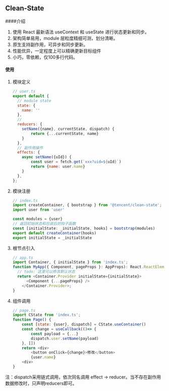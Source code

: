 ## Clean-State
####介绍
1.  使用 React 最新语法 useContext 和 useState 进行状态更新和同步。
2.  架构简单易用，module 层粒度精细可测，划分清晰。
3.  原生支持副作用，可异步和同步更新。
4.  性能优异，一定程度上可以精确更新目标组件
5.  小巧，零依赖，仅100多行代码。

#### 使用
1. 模块定义
    ```javascript
    // user.ts
    export default {
      // module state
      state: {
        name: ''
      },
      // 
      reducers: {
        setName({name}, currentState, dispatch) {
            return {...currentState, name}
        }
      },
      // 副作用操作
      effects: {
        async setName({uId}) {
            const user = fetch.get(`xxx?uid=${uId}`)
            return {name: user.name}
        }
      },
    };
    ```

2.  模块注册
    ```javascript
    // index.ts
    import createContainer, { bootstrap } from '@tencent/clean-state';
    import user from 'user'
    
    const modules = {user}
    // 返回初始状态和包装后的钩子函数
    const [initialState: _initialState, hooks] = bootstrap(modules) 
    export default createContainer(hooks)
    export initialState = _initialState
    ```
    
3.  根节点引入
    ```javascript
    // app.ts
    import Container, { initialState } from 'index.ts';
    function MyApp({ Component, pageProps }: AppProps): React.ReactElement {
      // todo: 这里可以修改默认状态
      return <Container.Provider initialState={initialState}>
          <Component {...pageProps} />
        </Container.Provider>;
    }
    ```
    
4.  组件调用
    ```javascript
    // page.ts
    import CState from 'index.ts';
    function Page() {
        const [state: {user}, dispatch] = CState.useContainer()
        const change = useCallback(()=> {
            const payload = {...}
            dispatch.user.setName(payload)
        }, [])
        return <div>
            <button onClick={change}>修改</button>
            {user.name}
        <div>
    }
    ```

注：dispatch采用链式调用，依次同名调用 effect -> reducer。当不存在副作用数据修改时，只声明reducers即可。